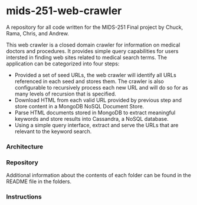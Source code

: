 # mids-251-web-crawler
A repository for all code written for the MIDS-251 Final project by Chuck, Rama, Chris, and Andrew.

This web crawler is a closed domain crawler for information on medical doctors and procedures. It provides simple query capabilities for users intersted in finding web sites related to medical search terms. The application can be categorized into four steps:

 - Provided a set of seed URLs, the web crawler will identify all URLs referenced in each seed and stores them. The crawler is also configurable to recursively process each new URL and will do so for as many levels of recursion that is specified.
 - Download HTML from each valid URL provided by previous step and store content in a MongoDB NoSQL Document Store.
 - Parse HTML documents stored in MongoDB to extract meaningful keywords and store results into Cassandra, a NoSQL database.
 - Using a simple query interface, extract and serve the URLs that are relevant to the keyword search.


### Architecture


### Repository

Additional information about the contents of each folder can be found in the README file in the folders.


### Instructions